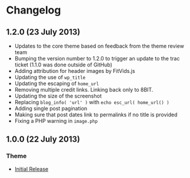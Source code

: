 # Changelog

## 1.2.0 (23 July 2013)

* Updates to the core theme based on feedback from the theme review team
* Bumping the version number to 1.2.0 to trigger an update to the trac ticket (1.1.0 was done outside of GitHub)
* Adding attribution for header images by FitVids.js
* Updating the use of `wp_title`
* Updating the escaping of `home_url`
* Removing multiple credit links. Linking back only to 8BIT.
* Updating the size of the screenshot
* Replacing `blog_info( 'url' )` with `echo esc_url( home_url() )`
* Adding single post pagination
* Making sure that post dates link to permalinks if no title is provided
* Fixing a PHP warning in `image.php`

## 1.0.0 (22 July 2013)

### Theme

* [Initial Release](http://8bit.io/required/)
